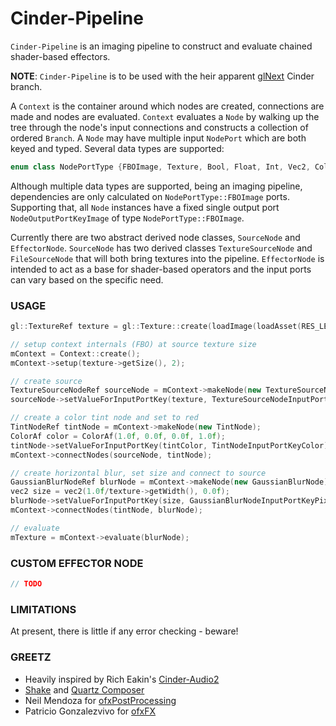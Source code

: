 # Cinder-Pipeline
`Cinder-Pipeline` is an imaging pipeline to construct and evaluate chained shader-based effectors.

**NOTE**: `Cinder-Pipeline` is to be used with the heir apparent [glNext](https://github.com/cinder/Cinder/tree/glNext) Cinder branch.

A `Context` is the container around which nodes are created, connections are made and nodes are evaluated. `Context` evaluates a `Node` by walking up the tree through the node's input connections and constructs a collection of ordered `Branch`.
A `Node` may have multiple input `NodePort` which are both keyed and typed. Several data types are supported:
```C++
enum class NodePortType {FBOImage, Texture, Bool, Float, Int, Vec2, Color, Index, FilePath};
```
Although multiple data types are supported, being an imaging pipeline, dependencies are only calculated on `NodePortType::FBOImage` ports. Supporting that, all `Node` instances have a fixed single output port `NodeOutputPortKeyImage` of type `NodePortType::FBOImage`.

Currently there are two abstract derived node classes, `SourceNode` and `EffectorNode`. `SourceNode` has two derived classes `TextureSourceNode` and `FileSourceNode` that will both bring textures into the pipeline. `EffectorNode` is intended to act as a base for shader-based operators and the input ports can vary based on the specific need.

### USAGE
```C++
gl::TextureRef texture = gl::Texture::create(loadImage(loadAsset(RES_LENNA_IMAGE)));

// setup context internals (FBO) at source texture size
mContext = Context::create();
mContext->setup(texture->getSize(), 2);

// create source
TextureSourceNodeRef sourceNode = mContext->makeNode(new TextureSourceNode);
sourceNode->setValueForInputPortKey(texture, TextureSourceNodeInputPortKeyTexture);

// create a color tint node and set to red
TintNodeRef tintNode = mContext->makeNode(new TintNode);
ColorAf color = ColorAf(1.0f, 0.0f, 0.0f, 1.0f);
tintNode->setValueForInputPortKey(tintColor, TintNodeInputPortKeyColor);
mContext->connectNodes(sourceNode, tintNode);

// create horizontal blur, set size and connect to source
GaussianBlurNodeRef blurNode = mContext->makeNode(new GaussianBlurNode);
vec2 size = vec2(1.0f/texture->getWidth(), 0.0f);
blurNode->setValueForInputPortKey(size, GaussianBlurNodeInputPortKeyPixelSize);
mContext->connectNodes(tintNode, blurNode);

// evaluate
mTexture = mContext->evaluate(blurNode);
```

### CUSTOM EFFECTOR NODE
```C++
// TODO
```

### LIMITATIONS
At present, there is little if any error checking - beware!

### GREETZ
- Heavily inspired by Rich Eakin's [Cinder-Audio2](https://forum.libcinder.org/topic/rfc-cinder-audio2-available-for-alpha-testing)
- [Shake](http://en.wikipedia.org/wiki/Shake_(software)) and [Quartz Composer](http://en.wikipedia.org/wiki/Quartz_Composer)
- Neil Mendoza for [ofxPostProcessing](https://github.com/neilmendoza/ofxPostProcessing)
- Patricio Gonzalezvivo for [ofxFX](https://github.com/patriciogonzalezvivo/ofxFX)

